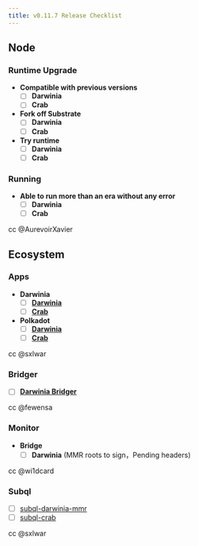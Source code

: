 ```yaml
---
title: v0.11.7 Release Checklist
---
```


## Node
### Runtime Upgrade
- **Compatible with previous versions**
  - [ ] **Darwinia**
  - [ ] **Crab**
- **Fork off Substrate**
  - [ ] **Darwinia**
  - [ ] **Crab**
- **Try runtime**
  - [ ] **Darwinia**
  - [ ] **Crab**

### Running
- **Able to run more than an era without any error**
  - [ ] **Darwinia**
  - [ ] **Crab**

cc @AurevoirXavier

## Ecosystem
### Apps
- **Darwinia**
  - [ ] [**Darwinia**](https://apps.darwinia.network/?rpc=wss://rpc.darwinia.network)
  - [ ] [**Crab**](https://apps.darwinia.network/?rpc=wss://crab-rpc.darwinia.network)
- **Polkadot**
  - [ ] [**Darwinia**](https://polkadot.js.org/apps/?rpc=wss://rpc.darwinia.network)
  - [ ] [**Crab**](https://polkadot.js.org/apps/?rpc=wss://crab-rpc.darwinia.network)

cc @sxlwar

### Bridger
- [ ] [**Darwinia Bridger**](https://github.com/darwinia-network/bridger)

cc @fewensa

### Monitor
- **Bridge**
  - [ ] **Darwinia** (MMR roots to sign，Pending headers)

cc @wi1dcard

### Subql
- [ ] [subql-darwinia-mmr](https://github.com/darwinia-network/subql-darinwia-mmr)
- [ ] [subql-crab](https://github.com/darwinia-network/subql-crab)

cc @sxlwar
